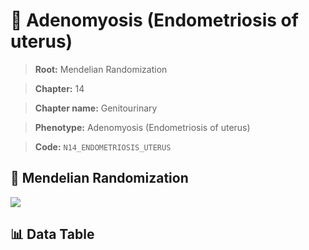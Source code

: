 # 🧪 Adenomyosis (Endometriosis of uterus)

> **Root:** Mendelian Randomization

> **Chapter:** 14  

> **Chapter name:** Genitourinary

> **Phenotype:** Adenomyosis (Endometriosis of uterus)  

> **Code:** `N14_ENDOMETRIOSIS_UTERUS`

## 🧬 Mendelian Randomization  

<img src="/MR/Figures/Forward/N14_ENDOMETRIOSIS_UTERUS.png"/>

## 📊 Data Table

<CsvTableMRF src="/MR/Data/Forward/N14_ENDOMETRIOSIS_UTERUS.csv"/>
